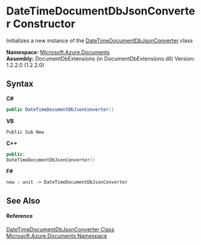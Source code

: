 # DateTimeDocumentDbJsonConverter Constructor 
 

Initializes a new instance of the <a href="c354736b-73fb-8d82-e8c1-9e8a7f104623">DateTimeDocumentDbJsonConverter</a> class

**Namespace:**&nbsp;<a href="856b2e23-9c8b-2618-f913-67d85d500616">Microsoft.Azure.Documents</a><br />**Assembly:**&nbsp;DocumentDbExtensions (in DocumentDbExtensions.dll) Version: 1.2.2.0 (1.2.2.0)

## Syntax

**C#**<br />
``` C#
public DateTimeDocumentDbJsonConverter()
```

**VB**<br />
``` VB
Public Sub New
```

**C++**<br />
``` C++
public:
DateTimeDocumentDbJsonConverter()
```

**F#**<br />
``` F#
new : unit -> DateTimeDocumentDbJsonConverter
```


## See Also


#### Reference
<a href="c354736b-73fb-8d82-e8c1-9e8a7f104623">DateTimeDocumentDbJsonConverter Class</a><br /><a href="856b2e23-9c8b-2618-f913-67d85d500616">Microsoft.Azure.Documents Namespace</a><br />